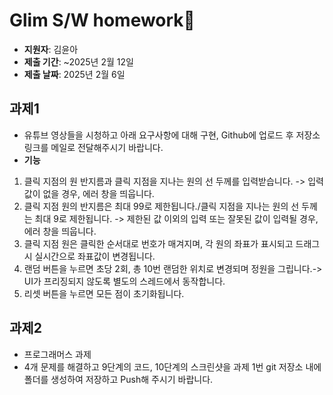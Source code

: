 # Glim S/W homework📝

- **지원자**: 김윤아
- **제출 기간**: ~2025년 2월 12일
- **제출 날짜**: 2025년 2월 6일

## 과제1

- 유튜브 영상들을 시청하고 아래 요구사항에 대해 구현, Github에 업로드 후 저장소 링크를 메일로 전달해주시기 바랍니다.
- **기능**
 1. 클릭 지점의 원 반지름과 클릭 지점을 지나는 원의 선 두께를 입력받습니다. -> 입력값이 없을 경우, 에러 창을 띄웁니다.
 2. 클릭 지점 원의 반지름은 최대 99로 제한됩니다./클릭 지점을 지나는 원의 선 두께는 최대 9로 제한됩니다. -> 제한된 값 이외의 입력 또는 잘못된 값이 입력될 경우, 에러 창을 띄웁니다.
 3. 클릭 지점 원은 클릭한 순서대로 번호가 매겨지며, 각 원의 좌표가 표시되고 드래그 시 실시간으로 좌표값이 변경됩니다.
 4. 랜덤 버튼을 누르면 초당 2회, 총 10번 랜덤한 위치로 변경되며 정원을 그립니다.-> UI가 프리징되지 않도록 별도의 스레드에서 동작합니다.
 5. 리셋 버튼을 누르면 모든 점이 초기화됩니다.
  
## 과제2

- 프로그래머스 과제
- 4개 문제를 해결하고 9단계의 코드, 10단계의 스크린샷을 과제 1번 git 저장소 내에 폴더를 생성하여 저장하고 Push해 주시기 바랍니다. 

